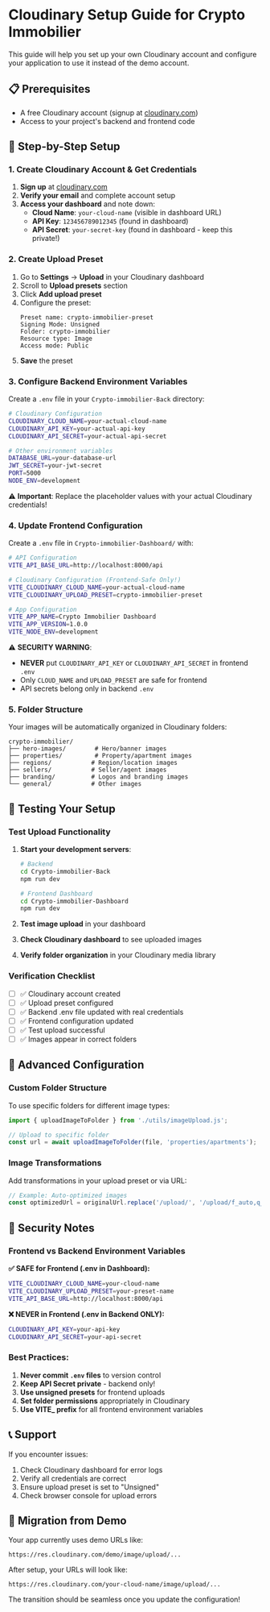 # Cloudinary Setup Guide for Crypto Immobilier

This guide will help you set up your own Cloudinary account and configure your application to use it instead of the demo account.

## 📋 Prerequisites

- A free Cloudinary account (signup at [cloudinary.com](https://cloudinary.com))
- Access to your project's backend and frontend code

## 🚀 Step-by-Step Setup

### 1. Create Cloudinary Account & Get Credentials

1. **Sign up** at [cloudinary.com](https://cloudinary.com)
2. **Verify your email** and complete account setup
3. **Access your dashboard** and note down:
   - **Cloud Name**: `your-cloud-name` (visible in dashboard URL)
   - **API Key**: `123456789012345` (found in dashboard)
   - **API Secret**: `your-secret-key` (found in dashboard - keep this private!)

### 2. Create Upload Preset

1. Go to **Settings** → **Upload** in your Cloudinary dashboard
2. Scroll to **Upload presets** section
3. Click **Add upload preset**
4. Configure the preset:
   ```
   Preset name: crypto-immobilier-preset
   Signing Mode: Unsigned
   Folder: crypto-immobilier
   Resource type: Image
   Access mode: Public
   ```
5. **Save** the preset

### 3. Configure Backend Environment Variables

Create a `.env` file in your `Crypto-immobilier-Back` directory:

```bash
# Cloudinary Configuration
CLOUDINARY_CLOUD_NAME=your-actual-cloud-name
CLOUDINARY_API_KEY=your-actual-api-key
CLOUDINARY_API_SECRET=your-actual-api-secret

# Other environment variables
DATABASE_URL=your-database-url
JWT_SECRET=your-jwt-secret
PORT=5000
NODE_ENV=development
```

⚠️ **Important**: Replace the placeholder values with your actual Cloudinary credentials!

### 4. Update Frontend Configuration

Create a `.env` file in `Crypto-immobilier-Dashboard/` with:

```bash
# API Configuration
VITE_API_BASE_URL=http://localhost:8000/api

# Cloudinary Configuration (Frontend-Safe Only!)
VITE_CLOUDINARY_CLOUD_NAME=your-actual-cloud-name
VITE_CLOUDINARY_UPLOAD_PRESET=crypto-immobilier-preset

# App Configuration
VITE_APP_NAME=Crypto Immobilier Dashboard
VITE_APP_VERSION=1.0.0
VITE_NODE_ENV=development
```

⚠️ **SECURITY WARNING**: 
- **NEVER** put `CLOUDINARY_API_KEY` or `CLOUDINARY_API_SECRET` in frontend `.env`
- Only `CLOUD_NAME` and `UPLOAD_PRESET` are safe for frontend
- API secrets belong only in backend `.env`

### 5. Folder Structure

Your images will be automatically organized in Cloudinary folders:

```
crypto-immobilier/
├── hero-images/        # Hero/banner images
├── properties/         # Property/apartment images
├── regions/           # Region/location images
├── sellers/           # Seller/agent images
├── branding/          # Logos and branding images
└── general/           # Other images
```

## 🧪 Testing Your Setup

### Test Upload Functionality

1. **Start your development servers**:
   ```bash
   # Backend
   cd Crypto-immobilier-Back
   npm run dev

   # Frontend Dashboard
   cd Crypto-immobilier-Dashboard
   npm run dev
   ```

2. **Test image upload** in your dashboard
3. **Check Cloudinary dashboard** to see uploaded images
4. **Verify folder organization** in your Cloudinary media library

### Verification Checklist

- [ ] ✅ Cloudinary account created
- [ ] ✅ Upload preset configured
- [ ] ✅ Backend .env file updated with real credentials
- [ ] ✅ Frontend configuration updated
- [ ] ✅ Test upload successful
- [ ] ✅ Images appear in correct folders

## 🔧 Advanced Configuration

### Custom Folder Structure

To use specific folders for different image types:

```javascript
import { uploadImageToFolder } from './utils/imageUpload.js';

// Upload to specific folder
const url = await uploadImageToFolder(file, 'properties/apartments');
```

### Image Transformations

Add transformations in your upload preset or via URL:

```javascript
// Example: Auto-optimized images
const optimizedUrl = originalUrl.replace('/upload/', '/upload/f_auto,q_auto/');
```

## 🚨 Security Notes

### Frontend vs Backend Environment Variables

**✅ SAFE for Frontend (.env in Dashboard):**
```bash
VITE_CLOUDINARY_CLOUD_NAME=your-cloud-name
VITE_CLOUDINARY_UPLOAD_PRESET=your-preset-name
VITE_API_BASE_URL=http://localhost:8000/api
```

**❌ NEVER in Frontend (.env in Backend ONLY):**
```bash
CLOUDINARY_API_KEY=your-api-key
CLOUDINARY_API_SECRET=your-api-secret
```

### Best Practices:
1. **Never commit `.env` files** to version control
2. **Keep API Secret private** - backend only!
3. **Use unsigned presets** for frontend uploads
4. **Set folder permissions** appropriately in Cloudinary
5. **Use VITE_ prefix** for all frontend environment variables

## 📞 Support

If you encounter issues:
1. Check Cloudinary dashboard for error logs
2. Verify all credentials are correct
3. Ensure upload preset is set to "Unsigned"
4. Check browser console for upload errors

## 🔄 Migration from Demo

Your app currently uses demo URLs like:
```
https://res.cloudinary.com/demo/image/upload/...
```

After setup, your URLs will look like:
```
https://res.cloudinary.com/your-cloud-name/image/upload/...
```

The transition should be seamless once you update the configuration!
